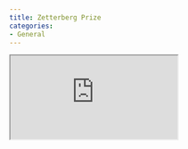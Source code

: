 ```yaml
---
title: Zetterberg Prize
categories:
- General
---
```

<div class="sv-layout sv-column-6" id="svid10_27590138194274feb8f6a36e">
<div class="sv-custom-module sv-se-uu-uit-webb-webapp-video-canvas-studio sv-skip-spacer" id="svid12_27590138194274feb8f6a36f">
<div id="VideofranCanvasStudio2">
<!-- Video från Canvas Studio 2 -->
</div>
<div data-cid="12.27590138194274feb8f6a36f">
<div class="video-canvas-studio-container">
<iframe allowfullscreen allow="autoplay *" src="https://uppsala.instructuremedia.com/embed/d4d6bc09-e555-4c67-8b1e-99a18ae5cd0b" title="Zetterbergprisföreläsning med Per Engzell 2024">
</iframe>
</div>
</div>
<script nonce="3269ff30-e152-11ef-99de-2510586a70e7" >AppRegistry.registerBootstrapData('12.27590138194274feb8f6a36f','12.27590138194274feb8f6a36f','AGNOSTIC_RENDERER');
</script>
<script nonce="3269ff30-e152-11ef-99de-2510586a70e7">AppRegistry.registerInitialState('12.27590138194274feb8f6a36f',{"title":"Zetterbergprisföreläsning med Per Engzell 2024","url":"https://uppsala.instructuremedia.com/embed/d4d6bc09-e555-4c67-8b1e-99a18ae5cd0b","isOffline":false});
</script>

<script nonce="3269ff30-e152-11ef-99de-2510586a70e7">AppRegistry.registerApp({applicationId:'se.uu.uit.webb.webapp-video-canvas-studio|1.1.0',htmlElementId:'svid12_27590138194274feb8f6a36f',route:'/',portletId:'12.27590138194274feb8f6a36f',locale:'en',defaultLocale:'en',webAppId:'se.uu.uit.webb.webapp-video-canvas-studio',webAppVersion:'1.1.0',webAppAopId:'360.26da866f188bdc5637ad3a3a',webAppImportTime:'1690787163585',requiredLibs:{}});
</script>
</div>

</div>
